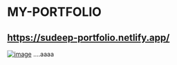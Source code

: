 # MY-PORTFOLIO
## https://sudeep-portfolio.netlify.app/
<a href="https://sudeep-portfolio.netlify.app/">![image](https://user-images.githubusercontent.com/112026180/215311607-1c209490-33f1-40f7-9f6b-7ae184e0093d.png)</a>
....aaaa